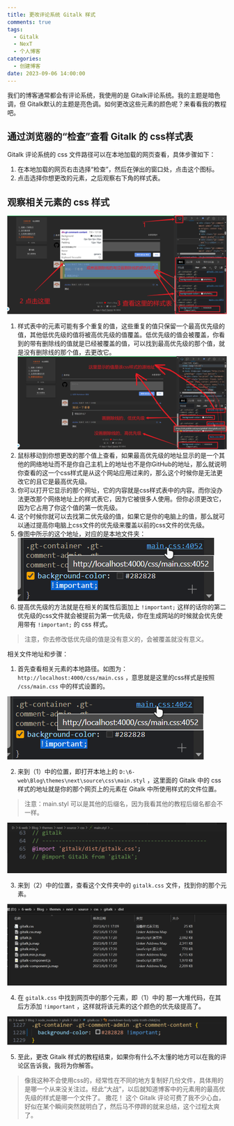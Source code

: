 ```yaml
---
title: 更改评论系统 Gitalk 样式
comments: true
tags:
  - Gitalk
  - NexT
  - 个人博客
categories:
  - 创建博客
date: 2023-09-06 14:00:00
---
```


我们的博客通常都会有评论系统，我使用的是 Gitalk评论系统。我的主题是暗色调，但 Gitalk默认的主题是亮色调。如何更改这些元素的颜色呢？来看看我的教程吧。
<!--more-->

## 通过浏览器的“检查”查看 Gitalk 的 css样式表

Gitalk 评论系统的 css 文件路径可以在本地加载的网页查看，具体步骤如下：

1. 在本地加载的网页右击选择“检查”，然后在弹出的窗口处，点击这个图标。
2. 点击选择你想更改的元素，之后观察右下角的样式表。

## 观察相关元素的 css 样式

![查看样式表](https://github.com/zhchhe/image-bed/raw/0003d2e6cdb060e5ea50f9e35ea28eeb749fbcf6/%E5%8D%9A%E5%AE%A2%E5%9B%BE%E7%89%87/Snipaste_2023-06-11_17-21-40.png)

1. 样式表中的元素可能有多个重复的值，这些重复的值只保留一个最高优先级的值，其他低优先级的值将被高优先级的值覆盖。低优先级的值会被覆盖，你看到的带有删除线的值就是已经被覆盖的值，可以找到最高优先级的那个值，就是没有删除线的那个值，去更改它。
![查看样式表](https://github.com/zhchhe/image-bed/raw/0003d2e6cdb060e5ea50f9e35ea28eeb749fbcf6/%E5%8D%9A%E5%AE%A2%E5%9B%BE%E7%89%87/Snipaste_2023-06-11_18-00-59.png)
2. 鼠标移动到你想更改的那个值上查看，如果最高优先级的地址显示的是一个其他的网络地址而不是你自己主机上的地址也不是你GitHub的地址，那么就说明你查看的这一个css样式是从这个网站应用过来的，那么这个时候你是无法更改它的且它是最高优先级。
3. 你可以打开它显示的那个网址，它的内容就是css样式表中的内容。而你没办法更改那个网络地址上的样式表它，因为它被很多人使用。但你必须更改它，因为它占用了你这个值的第一优先级。
4. 这个时候你就可以去找第二优先级的值，如果它是你的电脑上的值，那么就可以通过提高你电脑上css文件的优先级来覆盖以前的css文件的优先级。
5. 像图中所示的这个地址，对应的是本地文件夹： ![本地css样式应用地址](https://github.com/zhchhe/image-bed/raw/0003d2e6cdb060e5ea50f9e35ea28eeb749fbcf6/%E5%8D%9A%E5%AE%A2%E5%9B%BE%E7%89%87/Snipaste_2023-06-11_18-16-43.png)
6. 提高优先级的方法就是在相关的属性后面加上 `!important;` 这样的话你的第二优先级的css文件就会被提前为第一优先级，你在生成网站的时候就会优先使用带有  `!important;` 的 css 样式。

> 注意，你去修改低优先级的值是没有意义的，会被覆盖就没有意义。

相关文件地址和步骤：

1. 首先查看相关元素的本地路径。如图为： `http://localhost:4000/css/main.css` ，意思就是这里的css样式是按照 `/css/main.css` 中的样式设置的。

![本地css样式应用地址](https://github.com/zhchhe/image-bed/raw/0003d2e6cdb060e5ea50f9e35ea28eeb749fbcf6/%E5%8D%9A%E5%AE%A2%E5%9B%BE%E7%89%87/Snipaste_2023-06-11_18-16-43.png)

2. 来到（1）中的位置，即打开本地上的 `D:\6-web\Blog\themes\next\source\css\main.styl` ，这里面的 Gitalk 中的 css 样式的地址就是你的那个网页上的元素在 Gitalk 中所使用样式的文件位置。

> 注意：main.styl 可以是其他的后缀名，因为我看其他的教程后缀名都会不一样。

![指向的css文件](https://github.com/zhchhe/image-bed/raw/0003d2e6cdb060e5ea50f9e35ea28eeb749fbcf6/%E5%8D%9A%E5%AE%A2%E5%9B%BE%E7%89%87/Snipaste_2023-06-11_18-20-33.png)

3. 来到（2）中的位置，查看这个文件夹中的 `gitalk.css` 文件，找到你的那个元素。

![css文件所在位置](https://github.com/zhchhe/image-bed/raw/0003d2e6cdb060e5ea50f9e35ea28eeb749fbcf6/%E5%8D%9A%E5%AE%A2%E5%9B%BE%E7%89%87/Snipaste_2023-06-11_18-18-49.png)

4. 在 `gitalk.css` 中找到网页中的那个元素，即（1）中的 那一大堆代码，在其后方添加  `!important` ，这样就将该元素的这个颜色的优先级提高了。

![加上提高优先级的代码](https://github.com/zhchhe/image-bed/raw/0003d2e6cdb060e5ea50f9e35ea28eeb749fbcf6/%E5%8D%9A%E5%AE%A2%E5%9B%BE%E7%89%87/Snipaste_2023-06-11_18-23-28.png)

5. 至此，更改 Gitalk 样式的教程结束，如果你有什么不太懂的地方可以在我的评论区告诉我，我将为你解答。

> 像我这种不会使用css的，经常性在不同的地方复制好几份文件，具体用的是哪一个从来没关注过。经此“大战”，以后就知道博客中的元素用的最高优先级的样式是哪一个文件了。
> 撒花！ 这个 Gitalk 评论可费了我不少心血，好似在某个瞬间突然就明白了，然后马不停蹄的就来总结，这个过程太爽了。
